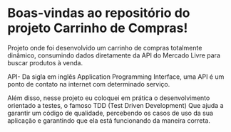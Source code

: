 # Boas-vindas ao repositório do projeto Carrinho de Compras!

Projeto onde foi desenvolvido um carrinho de compras totalmente dinâmico, consumindo dados diretamente da API do Mercado Livre para buscar produtos à venda.

API- Da sigla em inglês Application Programming Interface, uma API é um ponto de contato na internet com determinado serviço.

Além disso, nesse projeto eu coloquei em prática o desenvolvimento orientado a testes, o famoso TDD (Test Driven Development) Que ajuda a garantir um código de qualidade, percebendo os casos de uso da sua aplicação e garantindo que ela está funcionando da maneira correta.


